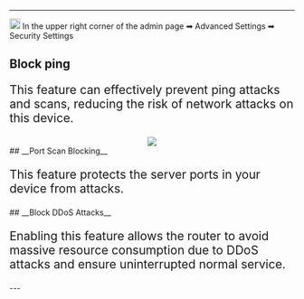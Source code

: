 <style>
    .text {
        font-size: 21px; 
    }
</style>
---
<img src="/images/weizhi01.png" width="19" height="19">&nbsp;In the upper right corner of the admin page ➡ Advanced Settings  ➡ Security Settings
## __Block ping__
<p class="text">
This feature can effectively prevent ping attacks and scans, reducing the risk of network attacks on this device.
</p>
<div style="text-align: center;">
    <img class="boxshadow" src="/images/security.png">
</div>
## __Port Scan Blocking__
<p class="text">
This feature protects the server ports in your device from attacks.
</p>
## __Block DDoS Attacks__
<p class="text">
Enabling this feature allows the router to avoid massive resource consumption due to DDoS attacks and ensure uninterrupted normal service.
</p>
---

